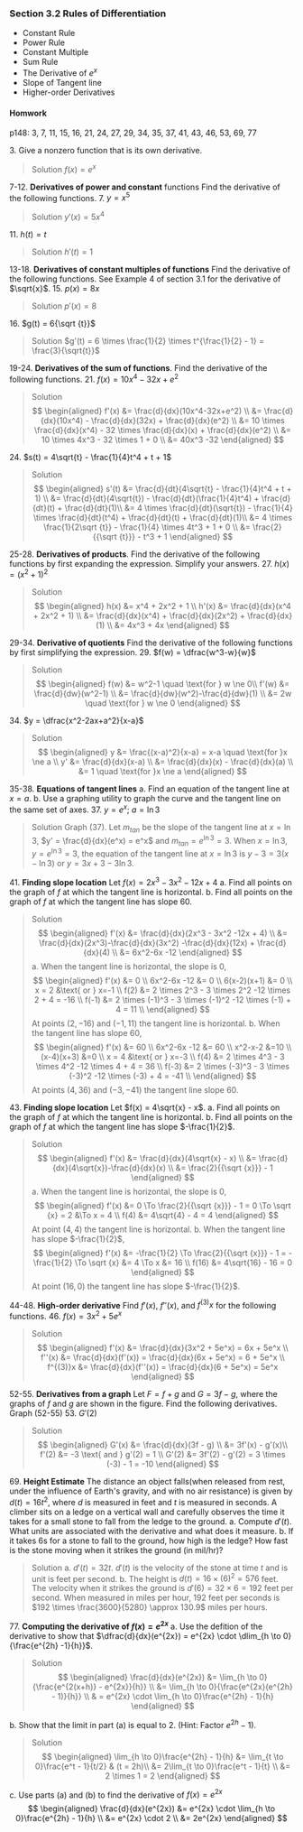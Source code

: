 ### Section 3.2 Rules of Differentiation

+ Constant Rule
+ Power Rule
+ Constant Multiple
+ Sum Rule
+ The Derivative of $e^x$
+ Slope of Tangent line
+ Higher-order Derivatives

#### Homwork
p148: 3, 7, 11, 15, 16, 21, 24, 27, 29, 34, 35, 37, 41, 43, 46, 53, 69, 77

3\. Give a nonzero function that is its own derivative.
>Solution
$f(x) = e^x$

7-12\. **Derivatives of power and constant** functions Find the derivative of the following functions.
7\. $y=x^5$
>Solution
$y'(x) = 5x^4$

11\. $h(t) = t$
>Solution
$h'(t) = 1$

13-18\. **Derivatives of constant multiples of functions** Find the derivative of the following functions. See Example 4 of section 3.1 for the derivative of $\sqrt{x}$.
15\. $p(x) = 8x$
>Solution
$p'(x) = 8$

16\. $g(t) = 6{\sqrt {t}}$
>Solution
$g'(t) = 6 \times \frac{1}{2} \times t^{\frac{1}{2} - 1} = \frac{3}{\sqrt{t}}$

19-24\. **Derivatives of the sum of functions**. Find the derivative of the following functions.
21\. $f(x) = 10x^4-32x+e^2$
>Solution
$$
\begin{aligned}
f'(x) &= \frac{d}{dx}(10x^4-32x+e^2) \\
&= \frac{d}{dx}(10x^4) - \frac{d}{dx}(32x) + \frac{d}{dx}(e^2) \\
&= 10 \times \frac{d}{dx}(x^4) - 32 \times \frac{d}{dx}(x) + \frac{d}{dx}(e^2) \\
&= 10 \times 4x^3 - 32 \times 1 + 0 \\
&= 40x^3 -32
\end{aligned}
$$

24\. $s(t) = 4\sqrt{t} - \frac{1}{4}t^4 + t + 1$
>Solution
$$
\begin{aligned}
s'(t) &= \frac{d}{dt}(4\sqrt{t} - \frac{1}{4}t^4 + t + 1) \\
&= \frac{d}{dt}(4\sqrt{t}) - \frac{d}{dt}(\frac{1}{4}t^4) + \frac{d}{dt}(t) + \frac{d}{dt}(1)\\
&= 4 \times \frac{d}{dt}(\sqrt{t}) - \frac{1}{4} \times \frac{d}{dt}(t^4) + \frac{d}{dt}(t) + \frac{d}{dt}(1)\\
&= 4 \times \frac{1}{2\sqrt {t}} - \frac{1}{4} \times 4t^3 + 1 + 0 \\
&= \frac{2}{{\sqrt {t}}} - t^3 + 1
\end{aligned}
$$

25-28\. **Derivatives of products**. Find the derivative of the following functions by first expanding the expression. Simplify your answers.
27\. $h(x) = (x^2+1)^2$
>Solution
$$
\begin{aligned}
h(x) &= x^4 + 2x^2 + 1 \\
h'(x) &= \frac{d}{dx}(x^4 + 2x^2 + 1) \\
&= \frac{d}{dx}(x^4) + \frac{d}{dx}(2x^2) + \frac{d}{dx}(1) \\
&= 4x^3 + 4x
\end{aligned}
$$

29-34\. **Derivative of quotients** Find the derivative of the following functions by first simplifying the expression.
29\. $f(w) = \dfrac{w^3-w}{w}$
>Solution
$$
\begin{aligned}
f(w) &= w^2-1 \quad \text{for } w \ne 0\\
f'(w) &= \frac{d}{dw}(w^2-1) \\
&= \frac{d}{dw}(w^2)-\frac{d}{dw}(1) \\
&= 2w \quad \text{for } w \ne 0
\end{aligned}
$$

34\. $y = \dfrac{x^2-2ax+a^2}{x-a}$
>Solution
$$
\begin{aligned}
y &= \frac{(x-a)^2}{x-a} = x-a \quad \text{for }x \ne a \\
y' &= \frac{d}{dx}(x-a) \\
&= \frac{d}{dx}(x) - \frac{d}{dx}(a) \\
&= 1 \quad \text{for }x \ne a
\end{aligned}
$$

35-38\. **Equations of tangent lines**
a. Find an equation of the tangent line at $x=a$.
b. Use a graphing utility to graph the curve and the tangent line on the same set of axes.
37\. $y=e^x$; $a=\ln 3$
>Solution
Graph (37). Let $m_{tan}$ be the slope of the tangent line at $x=\ln 3$, $y' = \frac{d}{dx}(e^x) = e^x$ and $m_{tan} = e^{\ln 3} = 3$.
When $x= \ln 3$, $y = e^{\ln 3} = 3$, the equation of the tangent line at $x=\ln 3$ is $y-3 = 3(x- \ln 3)$ or $y = 3x + 3-3\ln 3$.

41\. **Finding slope location** Let $f(x) = 2x^3 - 3x^2 -12x + 4$
a. Find all points on the graph of $f$ at which the tangent line is horizontal.
b. Find all points on the graph of $f$ at which the tangent line has slope $60$.
>Solution
$$
\begin{aligned}
f'(x) &= \frac{d}{dx}(2x^3 - 3x^2 -12x + 4) \\
&= \frac{d}{dx}(2x^3)-\frac{d}{dx}(3x^2) -\frac{d}{dx}(12x) + \frac{d}{dx}(4) \\
&= 6x^2-6x -12
\end{aligned}
$$
a. When the tangent line is horizontal, the slope is $0$,
$$
\begin{aligned}
f'(x) &= 0 \\
6x^2-6x -12 &= 0 \\
6(x-2)(x+1) &= 0 \\
x = 2 &\text{ or } x=-1 \\
f(2) &= 2 \times 2^3 - 3 \times 2^2 -12 \times 2 + 4 = -16 \\
f(-1) &= 2 \times (-1)^3 - 3 \times (-1)^2 -12 \times (-1) + 4 = 11 \\
\end{aligned}
$$
At points $(2, -16)$ and $(-1, 11)$ the tangent line is horizontal.
b. When the tangent line has slope $60$,
$$
\begin{aligned}
f'(x) &= 60 \\
6x^2-6x -12 &= 60 \\
x^2-x-2 &=10 \\
(x-4)(x+3) &=0 \\
x = 4 &\text{ or } x=-3 \\
f(4) &= 2 \times 4^3 - 3 \times 4^2 -12 \times 4 + 4 = 36 \\
f(-3) &= 2 \times (-3)^3 - 3 \times (-3)^2 -12 \times (-3) + 4 = -41 \\
\end{aligned}
$$
At points $(4, 36)$ and $(-3, -41)$ the tangent line slope $60$.

43\. **Finding slope location** Let $f(x) = 4\sqrt{x} - x$.
a. Find all points on the graph of $f$ at which the tangent line is horizontal.
b. Find all points on the graph of $f$ at which the tangent line has slope $-\frac{1}{2}$.
>Solution
$$
\begin{aligned}
f'(x) &= \frac{d}{dx}(4\sqrt{x} - x) \\
&= \frac{d}{dx}(4\sqrt{x})-\frac{d}{dx}(x) \\
&= \frac{2}{{\sqrt {x}}} - 1
\end{aligned}
$$
a. When the tangent line is horizontal, the slope is $0$,
$$
\begin{aligned}
f'(x) &= 0 \To \frac{2}{{\sqrt {x}}} - 1 = 0 \To
\sqrt {x} = 2  &\To x = 4 \\
f(4) &= 4\sqrt{4} - 4 = 4
\end{aligned}
$$
At point $(4, 4)$ the tangent line is horizontal.
b. When the tangent line has slope $-\frac{1}{2}$,
$$
\begin{aligned}
f'(x) &= -\frac{1}{2} \To \frac{2}{{\sqrt {x}}} - 1 = -\frac{1}{2} \To \sqrt {x} &= 4 \To x &= 16 \\
f(16) &=  4\sqrt{16} - 16 = 0
\end{aligned}
$$
At point $(16, 0)$ the tangent line has slope $-\frac{1}{2}$.

44-48\. **High-order derivative** Find $f'(x)$, $f''(x)$, and $f^{(3)}x$ for the following functions.
46\. $f(x) = 3x^2 + 5e^x$
>Solution
$$
\begin{aligned}
f'(x) &= \frac{d}{dx}(3x^2 + 5e^x) = 6x + 5e^x \\
f''(x) &= \frac{d}{dx}(f'(x)) = \frac{d}{dx}(6x + 5e^x) = 6 + 5e^x \\
f^{(3)}x &= \frac{d}{dx}(f''(x)) = \frac{d}{dx}(6 + 5e^x) = 5e^x
\end{aligned}
$$

52-55\. **Derivatives from a graph** Let $F=f+g$ and $G = 3f-g$, where the graphs of $f$ and $g$ are shown in the figure. Find the following derivatives. Graph (52-55)
53\. $G'(2)$
>Solution
$$
\begin{aligned}
G'(x) &= \frac{d}{dx}(3f - g) \\
&= 3f'(x) - g'(x)\\
f'(2) &= -3 \text{ and } g'(2) = 1 \\
G'(2) &= 3f'(2) - g'(2) = 3 \times (-3) - 1 = -10
\end{aligned}
$$

69\. **Height Estimate** The distance an object falls(when released from rest, under the influence of Earth's gravity, and with no air resistance) is given by $d(t) = 16t^2$, where $d$ is measured in feet and $t$ is measured in seconds. A climber sits on a ledge on a vertical wall and carefully observes the time it takes for a small stone to fall from the ledge to the ground.
a. Compute $d'(t)$. What units are associated with the derivative and what does it measure.
b. If it takes $6$s for a stone to fall to the ground, how high is the ledge? How fast is the stone moving when it strikes the ground (in mil/hr)?
>Solution
a. $d'(t) = 32t$. $d'(t)$ is the velocity of the stone at time $t$ and is unit is feet per second.
b. The height is $d(t) = 16 \times (6)^2 = 576$ feet. The velocity when it strikes the ground is $d'(6) = 32 \times 6 = 192$ feet per second. When measured in miles per hour, $192$ feet per seconds is $192 \times \frac{3600}{5280} \approx 130.9$ miles per hours.

77\. **Computing the derivative of $f(x)=e^{2x}$**
a. Use the defition of the derivative to show that $\dfrac{d}{dx}(e^{2x}) = e^{2x} \cdot \dlim_{h \to 0}{\frac{e^{2h} -1}{h}}$.
>Solution
$$
\begin{aligned}
\frac{d}{dx}(e^{2x}) &= \lim_{h \to 0}{\frac{e^{2(x+h)} - e^{2x}}{h}} \\
&= \lim_{h \to 0}{\frac{e^{2x}(e^{2h} - 1)}{h}} \\
& = e^{2x} \cdot \lim_{h \to 0}\frac{e^{2h} - 1}{h}
\end{aligned}
$$

b. Show that the limit in part (a) is equal to $2$. (Hint: Factor $e^{2h} - 1$).
>Solution
$$
\begin{aligned}
\lim_{h \to 0}\frac{e^{2h} - 1}{h} &= \lim_{t \to 0}\frac{e^t - 1}{t/2} & (t = 2h)\\
&= 2\lim_{t \to 0}\frac{e^t - 1}{t} \\
&= 2 \times 1 = 2
\end{aligned}
$$

c. Use parts (a) and (b) to find the derivative of $f(x) = e^{2x}$
$$
\begin{aligned}
\frac{d}{dx}(e^{2x}) &= e^{2x} \cdot \lim_{h \to 0}\frac{e^{2h} - 1}{h} \\
&= e^{2x} \cdot 2 \\
&= 2e^{2x}
\end{aligned}
$$
